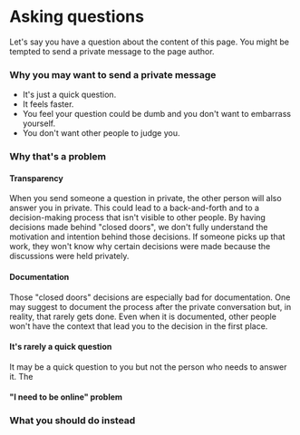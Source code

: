# Asking questions

Let's say you have a question about the content of this page.
You might be tempted to send a private message to the page author.

### Why you may want to send a private message

- It's just a quick question.
- It feels faster.
- You feel your question could be dumb and you don't want to embarrass yourself.
- You don't want other people to judge you.

### Why that's a problem

#### Transparency

When you send someone a question in private, the other person will also answer you in private.
This could lead to a back-and-forth and to a decision-making process that isn't visible to other people.
By having decisions made behind "closed doors", we don't fully understand the motivation and intention behind those decisions.
If someone picks up that work, they won't know why certain decisions were made because the discussions were held privately.

#### Documentation

Those "closed doors" decisions are especially bad for documentation.
One may suggest to document the process after the private conversation but, in reality, that rarely gets done.
Even when it is documented, other people won't have the context that lead you to the decision in the first place.

#### It's rarely a quick question

It may be a quick question to you but not the person who needs to answer it.
The

#### "I need to be online" problem



### What you should do instead
